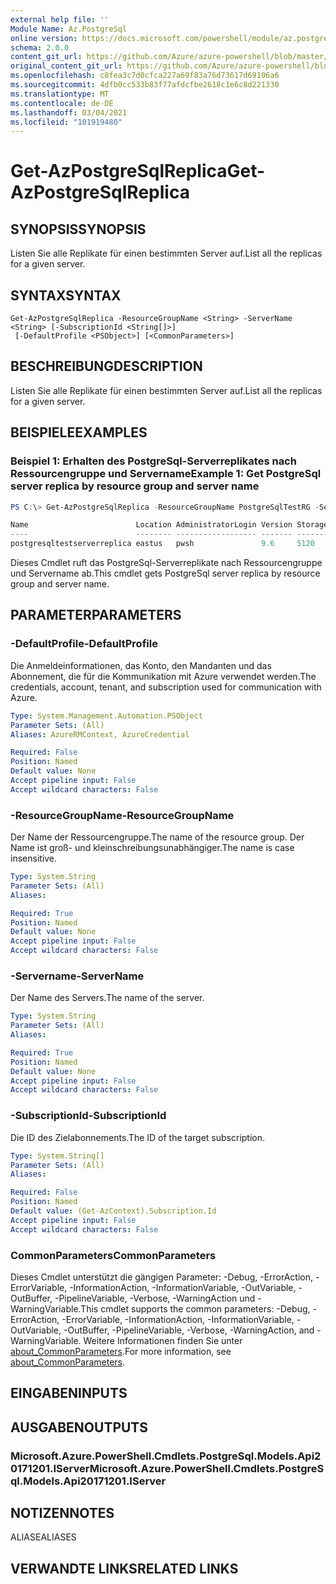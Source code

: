 ```yaml
---
external help file: ''
Module Name: Az.PostgreSql
online version: https://docs.microsoft.com/powershell/module/az.postgresql/get-azpostgresqlreplica
schema: 2.0.0
content_git_url: https://github.com/Azure/azure-powershell/blob/master/src/PostgreSql/help/Get-AzPostgreSqlReplica.md
original_content_git_url: https://github.com/Azure/azure-powershell/blob/master/src/PostgreSql/help/Get-AzPostgreSqlReplica.md
ms.openlocfilehash: c8fea3c7d0cfca227a69f83a76d73617d69106a6
ms.sourcegitcommit: 4dfb0cc533b83f77afdcfbe2618c1e6c8d221330
ms.translationtype: MT
ms.contentlocale: de-DE
ms.lasthandoff: 03/04/2021
ms.locfileid: "101919480"
---
```

# <span data-ttu-id="17b54-101">Get-AzPostgreSqlReplica</span><span class="sxs-lookup"><span data-stu-id="17b54-101">Get-AzPostgreSqlReplica</span></span>

## <span data-ttu-id="17b54-102">SYNOPSIS</span><span class="sxs-lookup"><span data-stu-id="17b54-102">SYNOPSIS</span></span>
<span data-ttu-id="17b54-103">Listen Sie alle Replikate für einen bestimmten Server auf.</span><span class="sxs-lookup"><span data-stu-id="17b54-103">List all the replicas for a given server.</span></span>

## <span data-ttu-id="17b54-104">SYNTAX</span><span class="sxs-lookup"><span data-stu-id="17b54-104">SYNTAX</span></span>

```
Get-AzPostgreSqlReplica -ResourceGroupName <String> -ServerName <String> [-SubscriptionId <String[]>]
 [-DefaultProfile <PSObject>] [<CommonParameters>]
```

## <span data-ttu-id="17b54-105">BESCHREIBUNG</span><span class="sxs-lookup"><span data-stu-id="17b54-105">DESCRIPTION</span></span>
<span data-ttu-id="17b54-106">Listen Sie alle Replikate für einen bestimmten Server auf.</span><span class="sxs-lookup"><span data-stu-id="17b54-106">List all the replicas for a given server.</span></span>

## <span data-ttu-id="17b54-107">BEISPIELE</span><span class="sxs-lookup"><span data-stu-id="17b54-107">EXAMPLES</span></span>

### <span data-ttu-id="17b54-108">Beispiel 1: Erhalten des PostgreSql-Serverreplikates nach Ressourcengruppe und Servername</span><span class="sxs-lookup"><span data-stu-id="17b54-108">Example 1: Get PostgreSql server replica by resource group and server name</span></span>
```powershell
PS C:\> Get-AzPostgreSqlReplica -ResourceGroupName PostgreSqlTestRG -ServerName PostgreSqlTestServer

Name                        Location AdministratorLogin Version StorageProfileStorageMb SkuName   SkuTier        SslEnforcement
----                        -------- ------------------ ------- ----------------------- -------   -------        --------------
postgresqltestserverreplica eastus   pwsh               9.6     5120                    GP_Gen5_4 GeneralPurpose Enabled
```

<span data-ttu-id="17b54-109">Dieses Cmdlet ruft das PostgreSql-Serverreplikate nach Ressourcengruppe und Servername ab.</span><span class="sxs-lookup"><span data-stu-id="17b54-109">This cmdlet gets PostgreSql server replica by resource group and server name.</span></span>

## <span data-ttu-id="17b54-110">PARAMETER</span><span class="sxs-lookup"><span data-stu-id="17b54-110">PARAMETERS</span></span>

### <span data-ttu-id="17b54-111">-DefaultProfile</span><span class="sxs-lookup"><span data-stu-id="17b54-111">-DefaultProfile</span></span>
<span data-ttu-id="17b54-112">Die Anmeldeinformationen, das Konto, den Mandanten und das Abonnement, die für die Kommunikation mit Azure verwendet werden.</span><span class="sxs-lookup"><span data-stu-id="17b54-112">The credentials, account, tenant, and subscription used for communication with Azure.</span></span>

```yaml
Type: System.Management.Automation.PSObject
Parameter Sets: (All)
Aliases: AzureRMContext, AzureCredential

Required: False
Position: Named
Default value: None
Accept pipeline input: False
Accept wildcard characters: False
```

### <span data-ttu-id="17b54-113">-ResourceGroupName</span><span class="sxs-lookup"><span data-stu-id="17b54-113">-ResourceGroupName</span></span>
<span data-ttu-id="17b54-114">Der Name der Ressourcengruppe.</span><span class="sxs-lookup"><span data-stu-id="17b54-114">The name of the resource group.</span></span>
<span data-ttu-id="17b54-115">Der Name ist groß- und kleinschreibungsunabhängiger.</span><span class="sxs-lookup"><span data-stu-id="17b54-115">The name is case insensitive.</span></span>

```yaml
Type: System.String
Parameter Sets: (All)
Aliases:

Required: True
Position: Named
Default value: None
Accept pipeline input: False
Accept wildcard characters: False
```

### <span data-ttu-id="17b54-116">-Servername</span><span class="sxs-lookup"><span data-stu-id="17b54-116">-ServerName</span></span>
<span data-ttu-id="17b54-117">Der Name des Servers.</span><span class="sxs-lookup"><span data-stu-id="17b54-117">The name of the server.</span></span>

```yaml
Type: System.String
Parameter Sets: (All)
Aliases:

Required: True
Position: Named
Default value: None
Accept pipeline input: False
Accept wildcard characters: False
```

### <span data-ttu-id="17b54-118">-SubscriptionId</span><span class="sxs-lookup"><span data-stu-id="17b54-118">-SubscriptionId</span></span>
<span data-ttu-id="17b54-119">Die ID des Zielabonnements.</span><span class="sxs-lookup"><span data-stu-id="17b54-119">The ID of the target subscription.</span></span>

```yaml
Type: System.String[]
Parameter Sets: (All)
Aliases:

Required: False
Position: Named
Default value: (Get-AzContext).Subscription.Id
Accept pipeline input: False
Accept wildcard characters: False
```

### <span data-ttu-id="17b54-120">CommonParameters</span><span class="sxs-lookup"><span data-stu-id="17b54-120">CommonParameters</span></span>
<span data-ttu-id="17b54-121">Dieses Cmdlet unterstützt die gängigen Parameter: -Debug, -ErrorAction, -ErrorVariable, -InformationAction, -InformationVariable, -OutVariable, -OutBuffer, -PipelineVariable, -Verbose, -WarningAction und -WarningVariable.</span><span class="sxs-lookup"><span data-stu-id="17b54-121">This cmdlet supports the common parameters: -Debug, -ErrorAction, -ErrorVariable, -InformationAction, -InformationVariable, -OutVariable, -OutBuffer, -PipelineVariable, -Verbose, -WarningAction, and -WarningVariable.</span></span> <span data-ttu-id="17b54-122">Weitere Informationen finden Sie unter [about_CommonParameters](http://go.microsoft.com/fwlink/?LinkID=113216).</span><span class="sxs-lookup"><span data-stu-id="17b54-122">For more information, see [about_CommonParameters](http://go.microsoft.com/fwlink/?LinkID=113216).</span></span>

## <span data-ttu-id="17b54-123">EINGABEN</span><span class="sxs-lookup"><span data-stu-id="17b54-123">INPUTS</span></span>

## <span data-ttu-id="17b54-124">AUSGABEN</span><span class="sxs-lookup"><span data-stu-id="17b54-124">OUTPUTS</span></span>

### <span data-ttu-id="17b54-125">Microsoft.Azure.PowerShell.Cmdlets.PostgreSql.Models.Api20171201.IServer</span><span class="sxs-lookup"><span data-stu-id="17b54-125">Microsoft.Azure.PowerShell.Cmdlets.PostgreSql.Models.Api20171201.IServer</span></span>

## <span data-ttu-id="17b54-126">NOTIZEN</span><span class="sxs-lookup"><span data-stu-id="17b54-126">NOTES</span></span>

<span data-ttu-id="17b54-127">ALIASE</span><span class="sxs-lookup"><span data-stu-id="17b54-127">ALIASES</span></span>

## <span data-ttu-id="17b54-128">VERWANDTE LINKS</span><span class="sxs-lookup"><span data-stu-id="17b54-128">RELATED LINKS</span></span>

